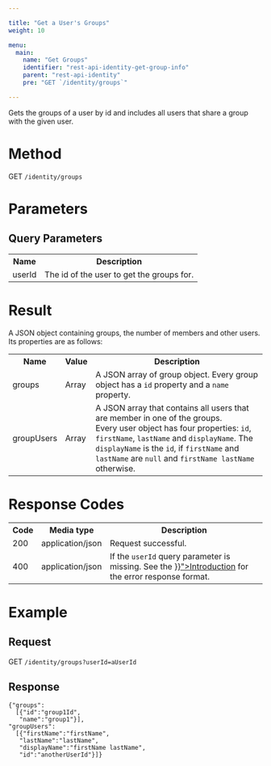 ```yaml
---

title: "Get a User's Groups"
weight: 10

menu:
  main:
    name: "Get Groups"
    identifier: "rest-api-identity-get-group-info"
    parent: "rest-api-identity"
    pre: "GET `/identity/groups`"

---
```



Gets the groups of a user by id and includes all users that share a group with the given user.


# Method

GET `/identity/groups`


# Parameters

## Query Parameters

<table class="table table-striped">
  <tr>
    <th>Name</th>
    <th>Description</th>
  </tr>
  <tr>
    <td>userId</td>
    <td>The id of the user to get the groups for.</td>
  </tr>
</table>


# Result

A JSON object containing groups, the number of members and other users.
Its properties are as follows:

<table class="table table-striped">
  <tr>
    <th>Name</th>
    <th>Value</th>
    <th>Description</th>
  </tr>
  <tr>
    <td>groups</td>
    <td>Array</td>
    <td>A JSON array of group object. Every group object has a <code>id</code> property and a <code>name</code> property.</td>
  </tr>
  <tr>
    <td>groupUsers</td>
    <td>Array</td>
    <td>A JSON array that contains all users that are member in one of the groups.<br/>
    Every user object has four properties: <code>id</code>, <code>firstName</code>, <code>lastName</code> and <code>displayName</code>.
    The <code>displayName</code> is the <code>id</code>, if <code>firstName</code> and <code>lastName</code> are <code>null</code>
    and <code>firstName lastName</code> otherwise.</td>
  </tr>
</table>


# Response Codes

<table class="table table-striped">
  <tr>
    <th>Code</th>
    <th>Media type</th>
    <th>Description</th>
  </tr>
  <tr>
    <td>200</td>
    <td>application/json</td>
    <td>Request successful.</td>
  </tr>
  <tr>
    <td>400</td>
    <td>application/json</td>
    <td>If the <code>userId</code> query parameter is missing. See the <a href="{{< relref "reference/rest/overview/_index.md#error-handling" >}}">Introduction</a> for the error response format.</td>
  </tr>
</table>


# Example

## Request

GET `/identity/groups?userId=aUserId`

## Response

    {"groups":
      [{"id":"group1Id",
       "name":"group1"}],
    "groupUsers":
      [{"firstName":"firstName",
       "lastName":"lastName",
       "displayName":"firstName lastName",
       "id":"anotherUserId"}]}
